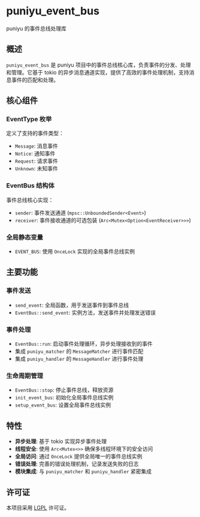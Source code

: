 # puniyu_event_bus

puniyu 的事件总线处理库

## 概述

`puniyu_event_bus` 是 puniyu 项目中的事件总线核心库，负责事件的分发、处理和管理。它基于 tokio
的异步消息通道实现，提供了高效的事件处理机制，支持消息事件的匹配和处理。

## 核心组件

### EventType 枚举

定义了支持的事件类型：

- `Message`: 消息事件
- `Notice`: 通知事件
- `Request`: 请求事件
- `Unknown`: 未知事件

### EventBus 结构体

事件总线核心实现：

- `sender`: 事件发送通道 (`mpsc::UnboundedSender<Event>`)
- `receiver`: 事件接收通道的可选包装 (`Arc<Mutex<Option<EventReceiver>>>`)

### 全局静态变量

- `EVENT_BUS`: 使用 `OnceLock` 实现的全局事件总线实例

## 主要功能

### 事件发送

- `send_event`: 全局函数，用于发送事件到事件总线
- `EventBus::send_event`: 实例方法，发送事件并处理发送错误

### 事件处理

- `EventBus::run`: 启动事件处理循环，异步处理接收到的事件
- 集成 `puniyu_matcher` 的 `MessageMatcher` 进行事件匹配
- 集成 `puniyu_handler` 的 `MessageHandler` 进行事件处理

### 生命周期管理

- `EventBus::stop`: 停止事件总线，释放资源
- `init_event_bus`: 初始化全局事件总线实例
- `setup_event_bus`: 设置全局事件总线实例

## 特性

- **异步处理**: 基于 tokio 实现异步事件处理
- **线程安全**: 使用 `Arc<Mutex<>>` 确保多线程环境下的安全访问
- **全局访问**: 通过 `OnceLock` 提供全局唯一的事件总线实例
- **错误处理**: 完善的错误处理机制，记录发送失败的日志
- **模块集成**: 与 `puniyu_matcher` 和 `puniyu_handler` 紧密集成

## 许可证

本项目采用 [LGPL](../../LICENSE) 许可证。
